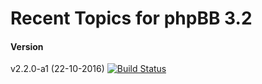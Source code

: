 Recent Topics for phpBB 3.2
============

#### Version
v2.2.0-a1 (22-10-2016)
[![Build Status](https://api.travis-ci.org/Sajaki/RecentTopics.svg)](https://travis-ci.org/Sajaki/RecentTopics)

